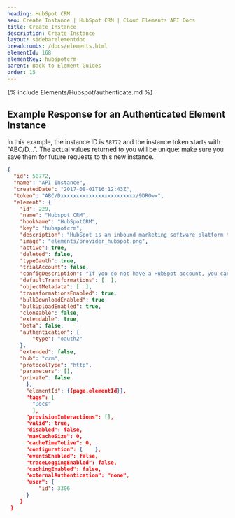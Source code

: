 ```yaml
---
heading: HubSpot CRM
seo: Create Instance | HubSpot CRM | Cloud Elements API Docs
title: Create Instance
description: Create Instance
layout: sidebarelementdoc
breadcrumbs: /docs/elements.html
elementId: 168
elementKey: hubspotcrm
parent: Back to Element Guides
order: 15
---
```


{% include Elements/Hubspot/authenticate.md %}

## Example Response for an Authenticated Element Instance

In this example, the instance ID is `58772` and the instance token starts with "ABC/D...". The actual values returned to you will be unique: make sure you save them for future requests to this new instance.

```json
{
  "id": 58772,
  "name": "API Instance",
  "createdDate": "2017-08-01T16:12:43Z",
  "token": "ABC/Dxxxxxxxxxxxxxxxxxxxxxxxx/9DROw=",
  "element": {
    "id": 229,
    "name": "Hubspot CRM",
    "hookName": "HubSpotCRM",
    "key": "hubspotcrm",
    "description": "HubSpot is an inbound marketing software platform that helps companies attract visitors, convert leads, and close customers.",
    "image": "elements/provider_hubspot.png",
    "active": true,
    "deleted": false,
    "typeOauth": true,
    "trialAccount": false,
    "configDescription": "If you do not have a HubSpot account, you can create one at <a href=\"http://www.hubspot.com\" target=\"_blank\">HubSpot Signup</a>",
    "defaultTransformations": [  ],
    "objectMetadata": [  ],
    "transformationsEnabled": true,
    "bulkDownloadEnabled": true,
    "bulkUploadEnabled": true,
    "cloneable": false,
    "extendable": true,
    "beta": false,
    "authentication": {
        "type": "oauth2"
    },
    "extended": false,
    "hub": "crm",
    "protocolType": "http",
    "parameters": [],
    "private": false
      },
      "elementId": {{page.elementId}},
      "tags": [
        "Docs"
        ],
      "provisionInteractions": [],
      "valid": true,
      "disabled": false,
      "maxCacheSize": 0,
      "cacheTimeToLive": 0,
      "configuration": {    },
      "eventsEnabled": false,
      "traceLoggingEnabled": false,
      "cachingEnabled": false,
      "externalAuthentication": "none",
      "user": {
          "id": 3306
      }
    }
 }
```
